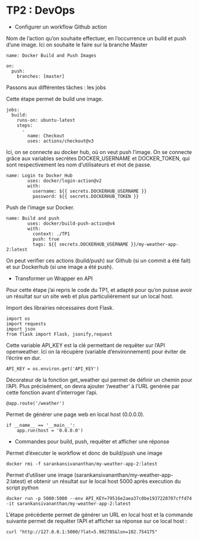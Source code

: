 # TP2 : DevOps

*	Configurer un workflow Github action

Nom de l’action qu’on souhaite effectuer, en l’occurrence un build et push d’une image. Ici on souhaite le faire sur la branche Master
```
name: Docker Build and Push Images

on:
  push:
    branches: [master]
```

Passons aux différentes tâches : les jobs




Cette étape permet de build une image. 

```
jobs:
  build:
    runs-on: ubuntu-latest
    steps:
      -
        name: Checkout
        uses: actions/checkout@v3
```

Ici, on se connecte au docker hub, où on veut push l’image. On se connecte grâce aux variables secrètes DOCKER_USERNAME et DOCKER_TOKEN, qui sont respectivement les nom d’utilisateurs et mot de passe.
```
name: Login to Docker Hub
        uses: docker/login-action@v2
        with:
          username: ${{ secrets.DOCKERHUB_USERNAME }}
          password: ${{ secrets.DOCKERHUB_TOKEN }}
```

Push de l’image sur Docker.
```
name: Build and push
        uses: docker/build-push-action@v4
        with:
          context: ./TP1
          push: true
          tags: ${{ secrets.DOCKERHUB_USERNAME }}/my-weather-app-2:latest
```

On peut verifier ces actions (build/push) sur Github (si un commit a été fait) et sur Dockerhub (si une image a été push).


*	Transformer un Wrapper en API

Pour cette étape j’ai repris le code du TP1, et adapté pour qu’on puisse avoir un résultat sur un site web et plus particulièrement sur un local host.

Import des librairies nécessaires dont Flask.
```
import os
import requests
import json
from flask import Flask, jsonify,request
```

Cette variable API_KEY est la clé permettant de requêter sur l’API openweather. Ici on la récupère (variable d’environnement) pour éviter de l’écrire en dur.
```
API_KEY = os.environ.get('API_KEY')
```

Décorateur de la fonction get_weather qui permet de définir un chemin pour l’API. Plus précisément, on devra ajouter ‘/weather’ à l’URL genérée par cette fonction avant d’interroger l’api.
```
@app.route('/weather')
```

Permet de générer une page web en local host (0.0.0.0).
```
if __name__ == '__main__':
    app.run(host = '0.0.0.0')
```


*	Commandes pour build, push, requêter et afficher une réponse


Permet d’éxecuter le workflow et donc de build/push une image
```
docker rmi -f sarankansivananthan/my-weather-app-2:latest
```
Permet d’utiliser une image (sarankansivananthan/my-weather-app-2:latest) et obtenir un résultat sur le local host 5000 après execution du script python
```
docker run -p 5000:5000 --env API_KEY=79516e2aea37c0be1937220707cffd74 -it sarankansivananthan/my-weather-app-2:latest
```
L’étape précédente permet de générer un URL en local host et la commande suivante permet de requêter l’API et afficher sa réponse sur ce local host : 

```
curl "http://127.0.0.1:5000/?lat=5.902785&lon=102.754175"
